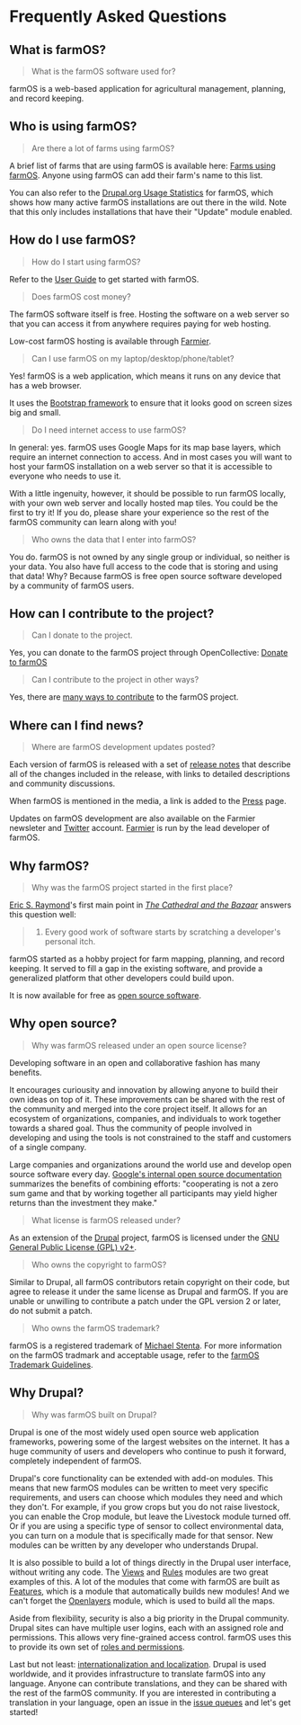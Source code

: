 # Frequently Asked Questions

## What is farmOS?

> What is the farmOS software used for?

farmOS is a web-based application for agricultural management, planning, and
record keeping.

## Who is using farmOS?

> Are there a lot of farms using farmOS?

A brief list of farms that are using farmOS is available here:
[Farms using farmOS]. Anyone using farmOS can add their farm's name to this
list.

You can also refer to the [Drupal.org Usage Statistics] for farmOS, which shows
how many active farmOS installations are out there in the wild. Note that this
only includes installations that have their "Update" module enabled.

## How do I use farmOS?

> How do I start using farmOS?

Refer to the [User Guide] to get started with farmOS.

> Does farmOS cost money?

The farmOS software itself is free. Hosting the software on a web server so that
you can access it from anywhere requires paying for web hosting.

Low-cost farmOS hosting is available through [Farmier].

> Can I use farmOS on my laptop/desktop/phone/tablet?

Yes! farmOS is a web application, which means it runs on any device that has a
web browser.

It uses the [Bootstrap framework] to ensure that it looks good on screen sizes
big and small.

> Do I need internet access to use farmOS?

In general: yes. farmOS uses Google Maps for its map base layers, which require
an internet connection to access. And in most cases you will want to host your
farmOS installation on a web server so that it is accessible to everyone who
needs to use it.

With a little ingenuity, however, it should be possible to run farmOS locally,
with your own web server and locally hosted map tiles. You could be the first
to try it! If you do, please share your experience so the rest of the farmOS
community can learn along with you!

> Who owns the data that I enter into farmOS?

You do. farmOS is not owned by any single group or individual, so neither is
your data. You also have full access to the code that is storing and using that
data! Why? Because farmOS is free open source software developed by a community
of farmOS users.

## How can I contribute to the project?

> Can I donate to the project.

Yes, you can donate to the farmOS project through OpenCollective:
[Donate to farmOS]

> Can I contribute to the project in other ways?

Yes, there are [many ways to contribute] to the farmOS project.

## Where can I find news?

> Where are farmOS development updates posted?

Each version of farmOS is released with a set of [release notes] that describe
all of the changes included in the release, with links to detailed descriptions
and community discussions.

When farmOS is mentioned in the media, a link is added to the [Press] page.

Updates on farmOS development are also available on the Farmier newsleter and
[Twitter] account. [Farmier] is run by the lead developer of farmOS.

## Why farmOS?

> Why was the farmOS project started in the first place?

[Eric S. Raymond]'s first main point in *[The Cathedral and the Bazaar]* answers
this question well:

> 1. Every good work of software starts by scratching a developer's personal
> itch.

farmOS started as a hobby project for farm mapping, planning, and record
keeping. It served to fill a gap in the existing software, and provide a
generalized platform that other developers could build upon.

It is now available for free as [open source software].

## Why open source?

> Why was farmOS released under an open source license?

Developing software in an open and collaborative fashion has many benefits.

It encourages curiousity and innovation by allowing anyone to build their own
ideas on top of it. These improvements can be shared with the rest of the
community and merged into the core project itself. It allows for an ecosystem
of organizations, companies, and individuals to work together towards a shared
goal. Thus the community of people involved in developing and using the tools
is not constrained to the staff and customers of a single company.

Large companies and organizations around the world use and develop open source
software every day. [Google's internal open source documentation] summarizes
the benefits of combining efforts: "cooperating is not a zero sum game and that
by working together all participants may yield higher returns than the
investment they make."

> What license is farmOS released under?

As an extension of the [Drupal] project, farmOS is licensed under the
[GNU General Public License (GPL) v2+].

> Who owns the copyright to farmOS?

Similar to Drupal, all farmOS contributors retain copyright on their code, but
agree to release it under the same license as Drupal and farmOS. If you are
unable or unwilling to contribute a patch under the GPL version 2 or later, do
not submit a patch.

> Who owns the farmOS trademark?

farmOS is a registered trademark of [Michael Stenta]. For more information on
the farmOS tradmark and acceptable usage, refer to the
[farmOS Trademark Guidelines].

## Why Drupal?

> Why was farmOS built on Drupal?

Drupal is one of the most widely used open source web application frameworks,
powering some of the largest websites on the internet. It has a huge community
of users and developers who continue to push it forward, completely independent
of farmOS.

Drupal's core functionality can be extended with add-on modules. This means that
new farmOS modules can be written to meet very specific requirements, and users
can choose which modules they need and which they don't. For example, if you
grow crops but you do not raise livestock, you can enable the Crop module, but
leave the Livestock module turned off. Or if you are using a specific type of
sensor to collect environmental data, you can turn on a module that is
specifically made for that sensor. New modules can be written by any developer
who understands Drupal.

It is also possible to build a lot of things directly in the Drupal user
interface, without writing any code. The [Views] and [Rules] modules are two
great examples of this. A lot of the modules that come with farmOS are built as
[Features], which is a module that automatically builds new modules! And we
can't forget the [Openlayers] module, which is used to build all the maps.

Aside from flexibility, security is also a big priority in the Drupal
community. Drupal sites can have multiple user logins, each with an assigned
role and permissions. This allows very fine-grained access control. farmOS uses
this to provide its own set of [roles and permissions].

Last but not least: [internationalization and localization]. Drupal is used
worldwide, and it provides infrastructure to translate farmOS into any language.
Anyone can contribute translations, and they can be shared with the rest of the
farmOS community. If you are interested in contributing a translation in your
language, open an issue in the [issue queues] and let's get started!

[release notes]: https://drupal.org/project/farm/releases
[Press]: /community/press
[Twitter]: https://twitter.com/getfarmier
[Farms using farmOS]: /community/farms
[Drupal.org Usage Statistics]: https://drupal.org/project/usage/farm
[Farmier]: https://farmier.com
[User Guide]: /guide
[Bootstrap framework]: http://getbootstrap.com
[Donate to farmOS]: /donate
[many ways to contribute]: /community/contribute
[Eric S. Raymond]: https://en.wikipedia.org/wiki/Eric_S._Raymond
[The Cathedral and the Bazaar]: http://www.catb.org/~esr/writings/cathedral-bazaar/cathedral-bazaar
[open source software]: https://en.wikipedia.org/wiki/Open-source_software
[Google's internal open source documentation]: https://opensource.google.com/docs/why
[Drupal]: https://drupal.org
[GNU General Public License (GPL) v2+]: https://www.gnu.org/licenses/old-licenses/gpl-2.0.html
[Michael Stenta]: http://mstenta.net
[farmOS Trademark Guidelines]: /community/trademark
[Views]: https://drupal.org/project/views
[Rules]: https://drupal.org/project/rules
[Features]: https://drupal.org/project/features
[Openlayers]: https://drupal.org/project/openlayers
[roles and permissions]: /guide/people
[internationalization and localization]: https://en.wikipedia.org/wiki/Internationalization_and_localization
[issue queues]: /development/issue-queues

